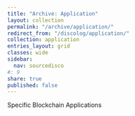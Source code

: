 ```yaml
---
title: "Archive: Application"
layout: collection
permalink: "/archive/application/"
redirect_from: "/discolog/application/"
collection: application
entries_layout: grid
classes: wide
sidebar:
  nav: sourcedisco 
#: 9
share: true
published: false
---
```


Specific Blockchain Applications
